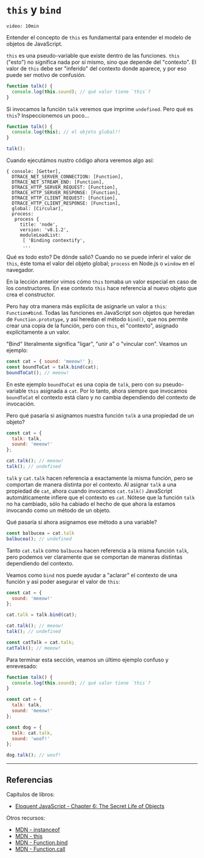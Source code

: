# `this` y `bind`

`video: 10min`

Entender el concepto de `this` es fundamental para entender el modelo de
objetos de JavaScript.

`this` es una pseudo-variable que existe dentro de las funciones. `this`
("esto") no significa nada por sí mismo, sino que depende del "contexto". El
valor de `this` debe ser "inferido" del contexto donde aparece, y por eso puede
ser motivo de confusión.

```js
function talk() {
  console.log(this.sound); // qué valor tiene `this`?
}
```

Si invocamos la función `talk` veremos que imprime `undefined`. Pero qué es
`this`? Inspeccionemos un poco...

```js
function talk() {
  console.log(this); // el objeto global!!
}

talk();
```

Cuando ejecutámos nustro código ahora veremos algo así:

```
{ console: [Getter],
  DTRACE_NET_SERVER_CONNECTION: [Function],
  DTRACE_NET_STREAM_END: [Function],
  DTRACE_HTTP_SERVER_REQUEST: [Function],
  DTRACE_HTTP_SERVER_RESPONSE: [Function],
  DTRACE_HTTP_CLIENT_REQUEST: [Function],
  DTRACE_HTTP_CLIENT_RESPONSE: [Function],
  global: [Circular],
  process:
   process {
     title: 'node',
     version: 'v8.1.2',
     moduleLoadList:
      [ 'Binding contextify',
      ...
```

Qué es todo esto? De dónde salió? Cuando no se puede inferir el valor de `this`,
éste toma el valor del objeto global; `process` en Node.js o `window` en el
navegador.

En la lección anterior vimos cómo `this` tomaba un valor especial en caso de los
constructores. En ese contexto `this` hace referencia al nuevo objeto que crea
el constructor.

Pero hay otra manera más explícita de asignarle un valor a `this`:
`Function#bind`. Todas las funciones en JavaScript son objetos que heredan de
`Function.prototype`, y así heredan el método `bind()`, que nos permite crear
una copia de la función, pero con `this`, el "contexto", asignado
explícitamente a un valor.

"Bind" literalmente significa "ligar", "unir a" o "vincular con". Veamos un
ejemplo:

```js
const cat = { sound: 'meeow!' };
const boundToCat = talk.bind(cat);
boundToCat(); // meeow!
```

En este ejemplo `boundToCat` es una copia de `talk`, pero con su pseudo-variable
`this` asignada a `cat`. Por lo tanto, ahora siempre que invocamos `boundToCat`
el contexto está claro y no cambia dependiendo del contexto de invocación.

Pero qué pasaría si asignamos nuestra función `talk` a una propiedad de un
objeto?

```js
const cat = {
  talk: talk,
  sound: 'meeow!'
};

cat.talk(); // meeow!
talk(); // undefined
```

`talk` y `cat.talk` hacen referencia a exactamente la misma función, pero se
comportan de manera distinta por el contexto. Al asignar `talk` a una propiedad
de `cat`, ahora cuando invocamos `cat.talk()` JavaScript automáticamente infiere
que el contexto es `cat`. Nótese que la función `talk` no ha cambiado, sólo ha
cabiado el hecho de que ahora la estamos invocando como un método de un objeto.

Qué pasaría si ahora asignamos ese método a una variable?

```js
const balbucea = cat.talk
balbucea(); // undefined
```

Tanto `cat.talk` como `balbucea` hacen referencia a la misma función `talk`,
pero podemos ver claramente que se comportan de maneras distintas dependiendo
del contexto.

Veamos como `bind` nos puede ayudar a "aclarar" el contexto de una función y así
poder asegurar el valor de `this`:

```js
const cat = {
  sound: 'meeow!'
};

cat.talk = talk.bind(cat);

cat.talk(); // meeow!
talk(); // undefined

const catTalk = cat.talk;
catTalk(); // meeow!
```

Para terminar esta sección, veamos un último ejemplo confuso y enrevesado:

```js
function talk() {
  console.log(this.sound); // qué valor tiene `this`?
}

const cat = {
  talk: talk,
  sound: 'meeow!'
};

const dog = {
  talk: cat.talk,
  sound: 'woof!'
};

dog.talk(); // woof!
```

***

## Referencias

Capítulos de libros:

* [Eloquent JavaScript - Chapter 6: The Secret Life of Objects](http://eloquentjavascript.net/06_object.html)

Otros recursos:

* [MDN - instanceof](https://developer.mozilla.org/en-US/docs/Web/JavaScript/Reference/Operators/instanceof)
* [MDN - this](https://developer.mozilla.org/en-US/docs/Web/JavaScript/Reference/Operators/this)
* [MDN - Function.bind](https://developer.mozilla.org/en-US/docs/Web/JavaScript/Reference/Global_Objects/Function/bind)
* [MDN - Function.call](https://developer.mozilla.org/en-US/docs/Web/JavaScript/Reference/Global_Objects/Function/call)
